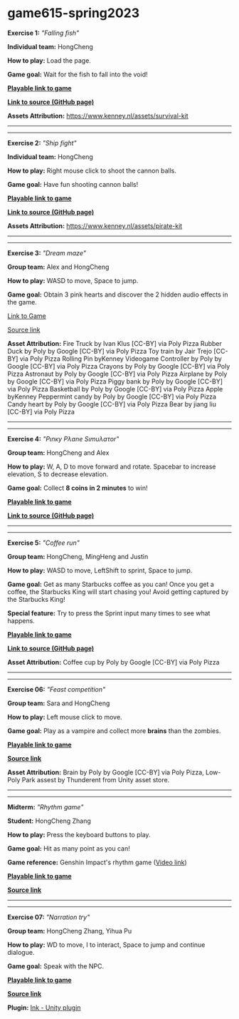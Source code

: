 # game615-spring2023
 
 
**Exercise 1:** _"Falling fish"_

**Individual team:** HongCheng

**How to play:** 
Load the page. 

**Game goal:** 
Wait for the fish to fall into the void!

[**Playable link to game**](https://zhang-ale.github.io/game615-spring2023/exercises/exercise01/play/) 

[**Link to source (GitHub page)**](https://github.com/Zhang-Ale/game615-spring2023/tree/main/exercises/exercise01) 

**Assets Attribution:**
https://www.kenney.nl/assets/survival-kit

________________________________________________________


________________________________________________________
 
**Exercise 2:** _"Ship fight"_

**Individual team:** HongCheng

**How to play:** 
Right mouse click to shoot the cannon balls. 

**Game goal:** 
Have fun shooting cannon balls! 

[**Playable link to game**](https://zhang-ale.github.io/game615-spring2023/exercises/exercise02/play/) 

[**Link to source (GitHub page)**](https://github.com/Zhang-Ale/game615-spring2023/tree/main/exercises/exercise02) 

**Assets Attribution:**
https://www.kenney.nl/assets/pirate-kit

________________________________________________________


________________________________________________________

**Exercise 3:** _"Dream maze"_

**Group team:** Alex and HongCheng 

**How to play:** 
WASD to move, Space to jump. 

**Game goal:** 
Obtain 3 pink hearts and discover the 2 hidden audio effects in the game. 

[Link to Game](https://alexj1889.github.io/game615-spring2023-03/exercise03/play/) 

[Source link](https://github.com/AlexJ1889/game615-spring2023-03/tree/main/exercise03)

**Asset Attribution:**
Fire Truck by Ivan Klus [CC-BY] via Poly Pizza
Rubber Duck by Poly by Google [CC-BY] via Poly Pizza
Toy train by Jair Trejo [CC-BY] via Poly Pizza
Rolling Pin byKenney
Videogame Controller by Poly by Google [CC-BY] via Poly Pizza
Crayons by Poly by Google [CC-BY] via Poly Pizza
Astronaut by Poly by Google [CC-BY] via Poly Pizza
Airplane by Poly by Google [CC-BY] via Poly Pizza
Piggy bank by Poly by Google [CC-BY] via Poly Pizza
Basketball by Poly by Google [CC-BY] via Poly Pizza
Apple byKenney
Peppermint candy by Poly by Google [CC-BY] via Poly Pizza
Candy heart by Poly by Google [CC-BY] via Poly Pizza
Bear by jiang liu [CC-BY] via Poly Pizza

________________________________________________________


________________________________________________________


**Exercise 4:** _"Pιnκy Pλane Sιmuλaτor"_

**Group team:** HongCheng and Alex

**How to play:** 
W, A, D to move forward and rotate. 
Spacebar to increase elevation, S to decrease elevation. 

**Game goal:** 
Collect **8 coins in 2 minutes** to win!

[**Playable link to game**](https://zhang-ale.github.io/game615-spring2023/exercises/exercise04/play/) 

[**Link to source (GitHub page)**](https://github.com/Zhang-Ale/game615-spring2023/tree/main/exercises/exercise04) 

________________________________________________________


________________________________________________________

**Exercise 5:** _"Coffee run"_

**Group team:** HongCheng, MingHeng and Justin

**How to play:** 
WASD to move, LeftShift to sprint, Space to jump. 

**Game goal:** 
Get as many Starbucks coffee as you can! Once you get a coffee, the Starbucks King will start chasing you! Avoid getting captured by the Starbucks King!  

**Special feature:** 
Try to press the Sprint input many times to see what happens. 

[**Playable link to game**](https://zhang-ale.github.io/game615-spring2023/exercises/exercise05/play/) 

[**Link to source (GitHub page)**](https://github.com/Zhang-Ale/game615-spring2023/tree/main/exercises/exercise05) 

**Asset Attribution:**
Coffee cup by Poly by Google [CC-BY] via Poly Pizza


________________________________________________________


________________________________________________________


**Exercise 06:** _"Feast competition"_
 
**Group team:** Sara and HongCheng

**How to play:** 
Left mouse click to move. 

**Game goal:** 
Play as a vampire and collect more **brains** than the zombies. 

[**Playable link to game**](https://SaraHashemii.github.io/game615-spring2023-06/exercise06/play/)
 
[**Source link**](https://github.com/SaraHashemii/game615-spring2023-06/tree/main/exercise06)
 
**Asset Attribution:**
Brain by Poly by Google [CC-BY] via Poly Pizza, 
Low-Poly Park assest by Thunderent from Unity asset store. 

________________________________________________________


________________________________________________________

**Midterm:** _"Rhythm game"_

**Student:** HongCheng Zhang

**How to play:** 
Press the keyboard buttons to play. 

**Game goal:**
Hit as many point as you can! 

**Game reference:** 
Genshin Impact's rhythm game ([Video link](https://youtu.be/1SY0WK3TPq0))

[**Playable link to game**](https://zhang-ale.github.io/game615-spring2023-midterm/play/)
 
[**Source link**](https://github.com/Zhang-Ale/game615-spring2023-midterm/tree/main/)


________________________________________________________


________________________________________________________

**Exercise 07:** _"Narration try"_

**Group team:** HongCheng Zhang, Yihua Pu

**How to play:** 
WD to move, I to interact, Space to jump and continue dialogue. 

**Game goal:**
Speak with the NPC. 

[**Playable link to game**](https://zhang-ale.github.io/game615-spring2023-07/build)

[**Source link**](https://zhang-ale.github.io/game615-spring2023-07/tree/main/)

**Plugin:** [Ink - Unity plugin](https://github.com/inkle/ink-unity-integration)
